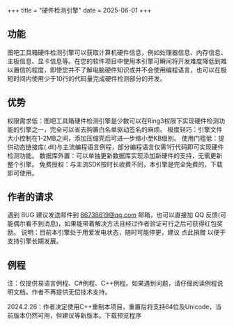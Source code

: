 +++
title = "硬件检测引擎"
date = 2025-06-01
+++

## 功能

图吧工具箱硬件检测引擎可以获取计算机硬件信息，例如处理器信息、内存信息、主板信息、显卡信息等。在您的软件项目中使用本引擎可瞬间将开发难度降低到难以置信的程度，即使您并不了解电脑硬件知识或并不会使用编程语言，也可以在极短时间内使用少于10行的代码量完成硬件检测部分的开发。

## 优势

权限需求低：图吧工具箱硬件检测引擎是少数可以在Ring3权限下实现硬件检测功能的引擎之一，完全可以省去购置白名单驱动签名的麻烦。
极度轻巧：引擎文件大小控制在1-2MB之间，添加压缩壳后可进一步缩小至KB级别。
使用门槛低：提供动态链接库(.dll)与主流编程语言例程，部分编程语言仅需1行代码即可实现硬件检测功能。
数据库外置：可以单独更新数据库实现添加新硬件的支持，无需更新整个引擎。
免费授权：与主流SDK按时长收费不同，本引擎是完全免费的，下载即可使用。

## 作者的请求

遇到 BUG 建议发送邮件到 86738619@qq.com 邮箱，也可以直接加 QQ 反馈(可能偶尔看不到消息)，如果能带着解决方法且经过作者验证可行之后可获得红包奖励。
说明：目前本引擎处于用爱发电状态，随时可能停更，建议 点此捐赠 以便于支持引擎长期发展。

## 例程

注：仅提供易语言例程、C#例程、C++例程。如果遇到问题，请仔细阅读例程说明文档。作者不再提供无偿技术支持。

2024.2.26：作者决定使用C++重制本项目，重置后将支持64位及Unicode，当前版本仍然可用，但建议等新版本。下载预览程序


